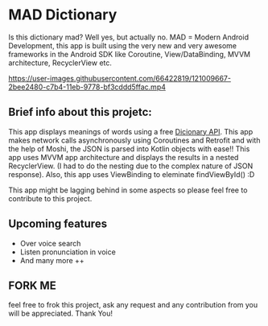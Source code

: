 # MAD Dictionary

Is this dictionary mad? Well yes, but actually no. MAD = Modern Android Development, this app is built using the very new and very awesome frameworks
in the Android SDK like Coroutine, View/DataBinding, MVVM architecture, RecyclerView etc.

https://user-images.githubusercontent.com/66422819/121009667-2bee2480-c7b4-11eb-9778-bf3cddd5ffac.mp4


## Brief info about this projetc:

This app displays meanings of words using a free [Dicionary API](https://dictionaryapi.dev/). This app makes network calls asynchronously using Coroutines
and Retrofit and with the help of Moshi, the JSON is parsed into Kotlin objects with ease!! This app uses MVVM app architecture and displays the results in 
a nested RecyclerView. (I had to do the nesting due to the complex nature of JSON response). Also, this app uses ViewBinding to eleminate findViewById() :D

This app might be lagging behind in some aspects so please feel free to contribute to this project.

## Upcoming features
* Over voice search
* Listen pronunciation in voice 
* And many more ++

## FORK ME
feel free to frok this project, ask any request and any contribution from you will be appreciated.
Thank You!
